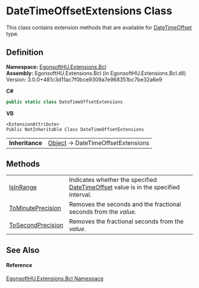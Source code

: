 # DateTimeOffsetExtensions Class


This class contains extension methods that are available for <a href="https://learn.microsoft.com/dotnet/api/system.datetimeoffset" target="_blank" rel="noopener noreferrer">DateTimeOffset</a> type.



## Definition
**Namespace:** <a href="N_EgonsoftHU_Extensions_Bcl.md">EgonsoftHU.Extensions.Bcl</a>  
**Assembly:** EgonsoftHU.Extensions.Bcl (in EgonsoftHU.Extensions.Bcl.dll) Version: 3.0.0+481c3d11ac7f0bce9309a7e968351bc7be32a6e9

**C#**
``` C#
public static class DateTimeOffsetExtensions
```
**VB**
``` VB
<ExtensionAttribute>
Public NotInheritable Class DateTimeOffsetExtensions
```

<table><tr><td><strong>Inheritance</strong></td><td><a href="https://learn.microsoft.com/dotnet/api/system.object" target="_blank" rel="noopener noreferrer">Object</a>  →  DateTimeOffsetExtensions</td></tr>
</table>



## Methods
<table>
<tr>
<td><a href="M_EgonsoftHU_Extensions_Bcl_DateTimeOffsetExtensions_IsInRange.md">IsInRange</a></td>
<td>Indicates whether the specified <a href="https://learn.microsoft.com/dotnet/api/system.datetimeoffset" target="_blank" rel="noopener noreferrer">DateTimeOffset</a> value is in the specified interval.</td></tr>
<tr>
<td><a href="M_EgonsoftHU_Extensions_Bcl_DateTimeOffsetExtensions_ToMinutePrecision.md">ToMinutePrecision</a></td>
<td>Removes the seconds and the fractional seconds from the <em>value</em>.</td></tr>
<tr>
<td><a href="M_EgonsoftHU_Extensions_Bcl_DateTimeOffsetExtensions_ToSecondPrecision.md">ToSecondPrecision</a></td>
<td>Removes the fractional seconds from the <em>value</em>.</td></tr>
</table>

## See Also


#### Reference
<a href="N_EgonsoftHU_Extensions_Bcl.md">EgonsoftHU.Extensions.Bcl Namespace</a>  
